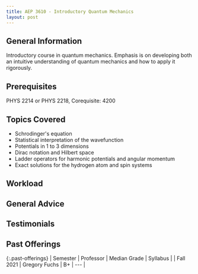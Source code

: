 ```yaml
---
title: AEP 3610 - Introductory Quantum Mechanics
layout: post
---
```


<link rel="stylesheet" href="/main.css">

## General Information

Introductory course in quantum mechanics. Emphasis is on developing both an intuitive understanding 
of quantum mechanics and how to apply it rigorously.

## Prerequisites

PHYS 2214 or PHYS 2218, Corequisite: 4200

## Topics Covered

 - Schrodinger's equation
 - Statistical interpretation of the wavefunction
 - Potentials in 1 to 3 dimensions 
 - Dirac notation and Hilbert space
 - Ladder operators for harmonic potentials and angular momentum
 - Exact solutions for the hydrogen atom and spin systems


## Workload



## General Advice



## Testimonials



## Past Offerings

{:.past-offerings}
| Semester | Professor | Median Grade | Syllabus |
| Fall 2021 | Gregory Fuchs | B+ | --- |

